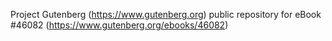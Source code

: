 Project Gutenberg (https://www.gutenberg.org) public repository for
eBook #46082 (https://www.gutenberg.org/ebooks/46082)
